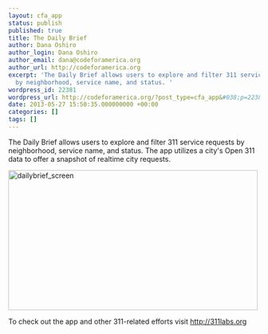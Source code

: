 ```yaml
---
layout: cfa_app
status: publish
published: true
title: The Daily Brief
author: Dana Oshiro
author_login: Dana Oshiro
author_email: dana@codeforamerica.org
author_url: http://codeforamerica.org
excerpt: 'The Daily Brief allows users to explore and filter 311 service requests
  by neighborhood, service name, and status. '
wordpress_id: 22381
wordpress_url: http://codeforamerica.org/?post_type=cfa_app&#038;p=22381
date: 2013-05-27 15:50:35.000000000 +00:00
categories: []
tags: []
---
```

The Daily Brief allows users to explore and filter 311 service requests by neighborhood, service name, and status. The app utilizes a city's Open 311 data to offer a snapshot of realtime city requests.

<a href="http://311labs.org/experiments/dailybrief"><img class="alignnone size-full wp-image-22382" title="dailybrief_screen" alt="dailybrief_screen" src="http://codeforamerica.org/wp-content/uploads/2013/05/dailybrief_screen.jpg" width="500" height="281" /></a>

To check out the app and other 311-related efforts visit <a href="http://311labs.org">http://311labs.org</a>
